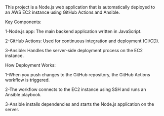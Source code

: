 
This project is a Node.js web application that is automatically deployed to an AWS EC2 instance using GitHub Actions and Ansible.

Key Components:




1-Node.js app: The main backend application written in JavaScript.

2-GitHub Actions: Used for continuous integration and deployment (CI/CD).

3-Ansible: Handles the server-side deployment process on the EC2 instance.

How Deployment Works:


1-When you push changes to the GitHub repository, the GitHub Actions workflow is triggered.

2-The workflow connects to the EC2 instance using SSH and runs an Ansible playbook.

3-Ansible installs dependencies and starts the Node.js application on the server.


